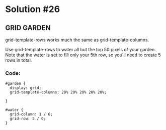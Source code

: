 
# Solution #26

## GRID GARDEN

grid-template-rows works much the same as grid-template-columns.

Use grid-template-rows to water all but the top 50 pixels of your garden. Note that the water is set to fill only your 5th row, so you'll need to create 5 rows in total.

### Code: 

```
#garden {
  display: grid;
  grid-template-columns: 20% 20% 20% 20% 20%;

}

#water {
  grid-column: 1 / 6;
  grid-row: 5 / 6;
}
```